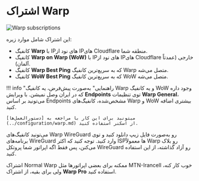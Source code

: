 # اشتراک‌ Warp

![Warp subscriptions](../images/warp-sub.jpg)

این اشتراک شامل موارد زیره:

* کانفیگ **Warp** با IPهای نود از IPهای Cloudflare منطقه شما.
* کانفیگ **Warp on Warp (WoW)** با IPهای نود از IPهای Cloudflare خارجی (عمدتاً آلمان).
* کانفیگ **Warp Best Ping** که به سریع‌ترین کانفیگ Warp متصل می‌شه.
* کانفیگ **WoW Best Ping** که به سریع‌ترین کانفیگ WoW متصل می‌شه.

!!! info "راهنمایی"
    به‌صورت پیش‌فرض، یه کانفیگ Warp و یه کانفیگ WoW وجود داره که در ایران وصل نمیشن. با ویرایش **Endpoints** توی تنظیمات **Warp General**، می‌تونید بر اساس Endpoints مشخص‌شده، کانفیگ‌های Warp و WoW بیشتری اضافه کنید.

    میتونید برای این کار با مراجعه به [دستورالعمل‌ها](../configuration/warp.md) از اسکنر استفاده کنید.

می‌تونید کانفیگ‌های Warp WireGuard رو به‌صورت فایل زیپ دانلود کنید و توی برنامه‌های WireGuard وارد کنید. توجه کنید که اکثر ISPها معمولاً Warp رو بلاک می‌کنن، پس فقط اگه اپراتور شما پروتکل WireGuard رو آزاد گذاشته، از این استفاده کنید.

اشتراک Normal Warp ممکنه برای بعضی اپراتورها مثل MTN-Irancell خوب کار کنه، ولی برای بقیه، از اشتراک **Warp Pro** استفاده کنید.
